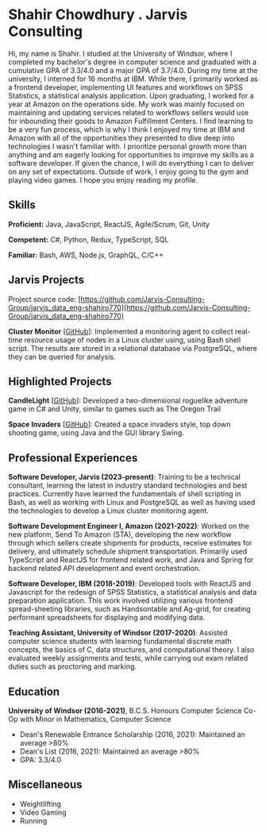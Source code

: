 # Shahir Chowdhury . Jarvis Consulting

Hi, my name is Shahir. I studied at the University of Windsor, where I completed my bachelor's degree in computer science and graduated with a cumulative GPA of 3.3/4.0 and a major GPA of 3.7/4.0. During my time at the university, I interned for 16 months at IBM. While there, I primarily worked as a frontend developer, implementing UI features and workflows on SPSS Statistics, a statistical analysis application. Upon graduating, I worked for a year at Amazon on the operations side. My work was mainly focused on maintaining and updating services related to workflows sellers would use for inbounding their goods to Amazon Fulfillment Centers. I find learning to be a very fun process, which is why I think I enjoyed my time at IBM and Amazon with all of the opportunities they presented to dive deep into technologies I wasn't familiar with. I prioritize personal growth more than anything and am eagerly looking for opportunities to improve my skills as a software developer. If given the chance, I will do everything I can to deliver on any set of expectations. Outside of work, I enjoy going to the gym and playing video games. I hope you enjoy reading my profile.

## Skills

**Proficient:** Java, JavaScript, ReactJS, Agile/Scrum, Git, Unity

**Competent:** C#, Python, Redux, TypeScript, SQL

**Familiar:** Bash, AWS, Node.js, GraphQL, C/C++

## Jarvis Projects

Project source code: [https://github.com/Jarvis-Consulting-Group/jarvis_data_eng-shahiro770](https://github.com/Jarvis-Consulting-Group/jarvis_data_eng-shahiro770)


**Cluster Monitor** [[GitHub](https://github.com/Jarvis-Consulting-Group/jarvis_data_eng-shahiro770/tree/master/linux_sql)]: Implemented a monitoring agent to collect real-time resource usage of nodes in a Linux cluster using, using Bash shell script. The results are stored in a relational database via PostgreSQL, where they can be queried for analysis.


## Highlighted Projects
**CandleLight** [[GitHub](https://github.com/shahiro770/CandleLight)]: Developed a two-dimensional roguelike adventure game in C# and Unity, similar to games such as The Oregon Trail

**Space Invaders** [[GitHub](https://github.com/shahiro770/space-invaders)]: Created a space invaders style, top down shooting game, using Java and the GUI library Swing.


## Professional Experiences

**Software Developer, Jarvis (2023-present)**: Training to be a technical consultant, learning the latest in industry standard technologies and best practices. Currently have learned the fundamentals of shell scripting in Bash, as well as working with Linux and PostgreSQL as well as having used the technologies to develop a Linux cluster monitoring agent.

**Software Development Engineer I, Amazon (2021-2022)**: Worked on the new platform, Send To Amazon (STA), developing the new workflow through which sellers create shipments for products, receive estimates for delivery, and ultimately schedule shipment transportation. Primarily used TypeScript and ReactJS for frontend related work, and Java and Spring for backend related API development and event orchestration.

**Software Developer, IBM (2018-2019)**: Developed tools with ReactJS and Javascript for the redesign of SPSS Statistics, a statistical analysis and data preparation application. This work involved utilizing various frontend spread-sheeting libraries, such as Handsontable and Ag-grid, for creating performant spreadsheets for displaying and modifying data.

**Teaching Assistant, University of Windsor (2017-2020)**: Assisted computer science students with learning fundamental discrete math concepts, the basics of C, data structures, and computational theory. I also evaluated weekly assignments and tests, while carrying out exam related duties such as proctoring and marking.


## Education
**University of Windsor (2016-2021)**, B.C.S. Honours Computer Science Co-Op with Minor in Mathematics, Computer Science
- Dean's Renewable Entrance Scholarship (2016, 2021): Maintained an average >80% 
- Dean's List (2016, 2021): Maintained an average >80% 
- GPA: 3.3/4.0


## Miscellaneous
- Weightlifting
- Video Gaming
- Running